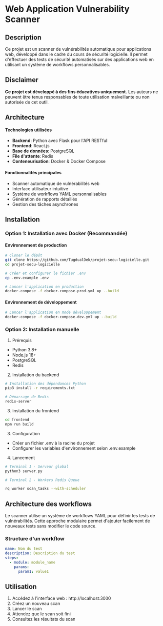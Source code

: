# Web Application Vulnerability Scanner

## Description

Ce projet est un scanner de vulnérabilités automatique pour applications web, développé dans le cadre du cours de sécurité logicielle. Il permet d'effectuer des tests de sécurité automatisés sur des applications web en utilisant un système de workflows personnalisables.

## Disclaimer

**Ce projet est développé à des fins éducatives uniquement.** Les auteurs ne peuvent être tenus responsables de toute utilisation malveillante ou non autorisée de cet outil.

## Architecture

#### Technologies utilisées
- **Backend**: Python avec Flask pour l'API RESTful
- **Frontend**: React.js
- **Base de données**: PostgreSQL
- **File d'attente**: Redis
- **Conteneurisation**: Docker & Docker Compose

#### Fonctionnalités principales
- Scanner automatique de vulnérabilités web
- Interface utilisateur intuitive
- Système de workflows YAML personnalisables
- Génération de rapports détaillés
- Gestion des tâches asynchrones

## Installation

### Option 1: Installation avec Docker (Recommandée)

#### Environnement de production

```bash
# Cloner le dépôt
git clone https://github.com/TugdualDek/projet-secu-logicielle.git
cd projet-secu-logicielle

# Créer et configurer le fichier .env
cp .env.example .env

# Lancer l'application en production
docker-compose -f docker-compose.prod.yml up --build
```

#### Environnement de développement

```bash
# Lancer l'application en mode développement
docker-compose -f docker-compose.dev.yml up --build
```

### Option 2: Installation manuelle

1. Prérequis
- Python 3.8+
- Node.js 18+
- PostgreSQL
- Redis
2. Installation du backend

```bash
# Installation des dépendances Python
pip3 install -r requirements.txt

# Démarrage de Redis
redis-server
```
3. Installation du frontend

```bash
cd frontend
npm run build
```

3. Configuration
- Créer un fichier .env à la racine du projet
- Configurer les variables d'environnement selon .env.example
4. Lancement

```bash
# Terminal 1 - Serveur global
python3 server.py

# Terminal 2 - Workers Redis Queue

rq worker scan_tasks --with-scheduler
```

## Architecture des workflows
Le scanner utilise un système de workflows YAML pour définir les tests de vulnérabilités. Cette approche modulaire permet d'ajouter facilement de nouveaux tests sans modifier le code source.

### Structure d'un workflow
```yaml
name: Nom du test
description: Description du test
steps:
  - module: module_name
    params:
      param1: value1
```

## Utilisation

1. Accédez à l'interface web : http://localhost:3000
2. Créez un nouveau scan
3. Lancer le scan
4. Attendez que le scan soit fini
5. Consultez les résultats du scan
